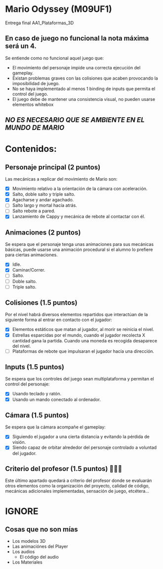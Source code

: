# Mario Odyssey (M09UF1)
Entrega final AA1_Plataformas_3D 

## En caso de juego **no funcional** la **nota máxima** será un **4**.
Se entiende como no funcional aquel juego que:
- El movimiento del personaje impide una correcta ejecución del gameplay.
- Existan problemas graves con las colisiones que acaben provocando la imposibilidad de juego.
- No se haya implementado al menos 1 binding de inputs que permita el
control del juego.
- El juego debe de mantener una consistencia visual, no pueden usarse
elementos whitebox

## ***NO ES NECESARIO QUE SE AMBIENTE EN EL MUNDO DE MARIO***

# Contenidos:
## Personaje principal (2 puntos)
Las mecánicas a replicar del movimiento de Mario son:
- [x] Movimiento relativo a la orientación de la cámara con aceleración.
- [x] Salto, doble salto y triple salto.
- [x]  Agacharse y andar agachado.
- [ ]  Salto largo y mortal hacía atrás.
- [ ]  Salto rebote a pared.
- [x]  Lanzamiento de Cappy y mecánica de rebote al contactar con él.

## Animaciones (2 puntos)
Se espera que el personaje tenga unas animaciones para sus mecánicas
básicas, puede usarse una animación procedural si el alumno lo prefiere para
ciertas animaciones.
- [x] Idle.
- [x] Caminar/Correr.
- [ ] Salto.
- [ ] Doble salto.
- [ ] Triple salto.

## Colisiones (1.5 puntos)
Por el nivel habrá diversos elementos repartidos que interactúan de la
siguiente forma al entrar en contacto con el jugador:
- [x] Elementos estáticos que matan al jugador, al morir se reinicia el nivel.
- [x] Estrellas esparcidas por el mundo, cuando el jugador recolecta X cantidad
gana la partida. Cuando una moneda es recogida desaparece del nivel.
- [ ] Plataformas de rebote que impulsaran el jugador hacía una dirección.

## Inputs (1.5 puntos)
Se espera que los controles del juego sean multiplataforma y permitan el
control del personaje:
- [x] Usando teclado y ratón.
- [x] Usando un mando conectado al ordenador.

## Cámara (1.5 puntos)
Se espera que la cámara acompañe el gameplay:
- [x] Siguiendo el jugador a una cierta distancia y evitando la pérdida de visión.
- [x] Siendo capaz de orbitar alrededor del personaje controlado a voluntad del
jugador.

## Criterio del profesor (1.5 puntos) 🦆🦆👑
Este último apartado quedará a criterio del profesor donde se evaluarán
otros elementos como la organización del proyecto, calidad de código, mecánicas
adicionales implementadas, sensación de juego, etcétera...

# IGNORE
## Cosas que no son mías 
- Los modelos 3D
- Las animaciónes del Player
- Los audios
  - El código del audio
- Los Materiales

